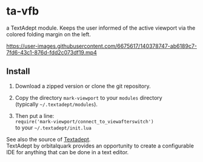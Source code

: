 # ta-vfb
a TextAdept module. Keeps the user informed of the active viewport via the colored folding margin on the left.


https://user-images.githubusercontent.com/6675617/140378747-ab6189c7-7fd6-43c1-876d-fdd2c073df19.mp4


## Install

  1. Download a zipped version or clone the git repository.
  
  1. Copy the directory `mark-viewport` to your `modules` directory    
    (typically `~/.textadept/modules`).
    
  1. Then put a line:     
     `require('mark-viewport/connect_to_viewafterswitch')`    
     to your `~/.textadept/init.lua`

See also the source of [Textadept](https://github.com/orbitalquark/textadept).    
TextAdept by orbitalquark provides an opportunity to create a configurable IDE for anything that
can be done in a text editor.
